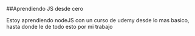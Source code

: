 ##Aprendiendo JS desde cero


Estoy aprendiendo nodeJS con un curso de udemy desde lo mas basico, hasta donde le de todo esto por mi trabajo